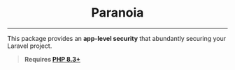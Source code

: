<p align="center">
    <h1 align="center">Paranoia</h1>
</p>

------
This package provides an **app-level security** that abundantly securing your Laravel project.

> **Requires [PHP 8.3+](https://php.net/releases/)**
